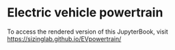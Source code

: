 # Electric vehicle powertrain

To access the rendered version of this JupyterBook, visit https://sizinglab.github.io/EVpowertrain/

